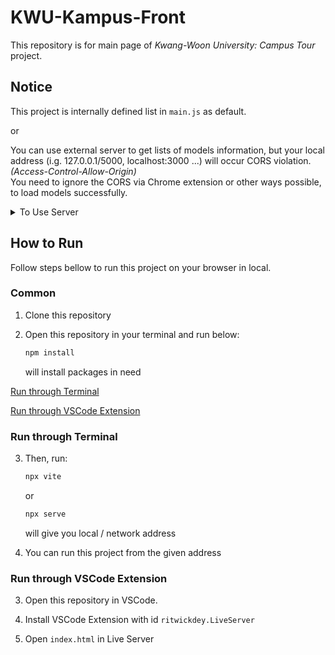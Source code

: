 # KWU-Kampus-Front

This repository is for main page of *Kwang-Woon University: Campus Tour* project.   

## Notice   

This project is internally defined list in `main.js` as default. 

or

You can use external server to get lists of models information, but your local address (i.g. 127.0.0.1/5000, localhost:3000 ...) will occur CORS violation. *(Access-Control-Allow-Origin)*    
You need to ignore the CORS via Chrome extension or other ways possible, to load models successfully.    
<details>
   <summary> To Use Server </summary>
   from <code>main.js:345</code>:
   
   ```js
   // activate this fetch
   // fetch( "http://13.124.194.184:8080/buildings/info", {
   //   method: 'GET',
   // } )
   // .then( res => res.json() )
   // .then ( res => {
   //
   //   receivedData = res;
   //   receivedData.forEach( ( data ) => {
   //     createModel( gltfLoader, data );
   //   } );
   //
   // } );
   
   // deactivate this forEach()
   datas.forEach( ( data ) => {
     createModel( gltfLoader, data );
   } );
   ```
   
</details>

## How to Run

Follow steps bellow to run this project on your browser in local.

### Common

1. Clone this repository

2. Open this repository in your terminal and run below:
   ```bash
   npm install
   ```
   will install packages in need

[Run through Terminal](#run-through-terminal)

[Run through VSCode Extension](#run-through-vscode-extension)

### Run through Terminal

3. Then, run:
   ```bash
   npx vite
   ```
   or
   ```bash
   npx serve
   ```
   will give you local / network address

4. You can run this project from the given address

### Run through VSCode Extension

3. Open this repository in VSCode.

4. Install VSCode Extension with id `ritwickdey.LiveServer`

5. Open `index.html` in Live Server
